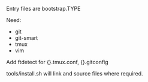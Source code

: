 Entry files are bootstrap.TYPE

Need:

 * git
 * git-smart
 * tmux
 * vim

Add ftdetect for {}.tmux.conf, {}.gitconfig

tools/install.sh will link and source files where required.